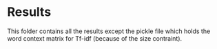 # Results 

This folder contains all the results except the pickle file which holds the word context matrix for Tf-idf (because of the size contraint).
